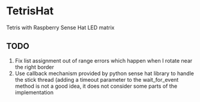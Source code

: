 # TetrisHat
Tetris with Raspberry Sense Hat LED matrix

## TODO
1. Fix list assignment out of range errors which happen when I rotate near the right border  
2. Use callback mechanism provided by python sense hat library to handle the stick thread (adding a timeout parameter to the wait_for_event method is not a good idea, it does not consider some parts of the implementation
